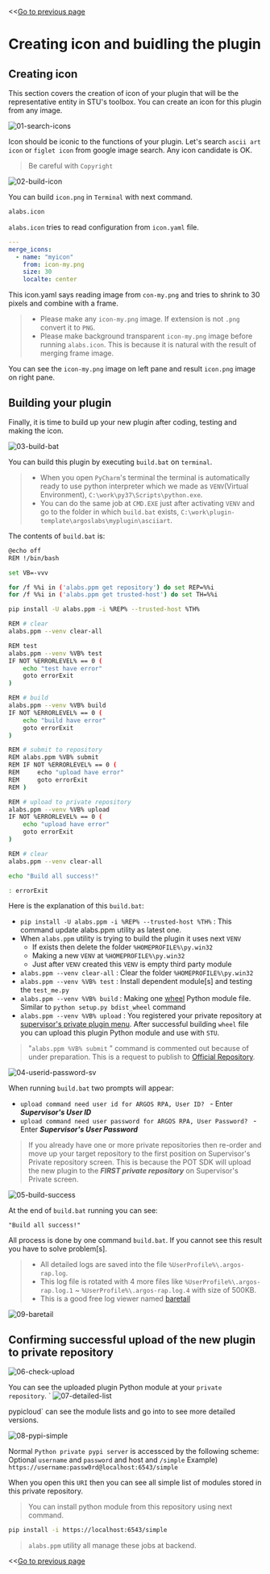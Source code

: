 <<[Go to previous page](ARGOS_RPA_POT_SDK_on_Windows10.md)

# Creating icon and buidling the plugin

## Creating icon

This section covers the creation of icon of your plugin that will be the representative entity in STU's toolbox. You can create an icon for this plugin from any image.

![01-search-icons](https://raw.githubusercontent.com/argos-labs/pot-sdk-doc/main/Captures/03-Make_Plugin_PyCharm/09-build/01-search-icons.png)

Icon should be iconic to the functions of your plugin. Let's search `ascii art icon` or `figlet icon` from google image search.
Any icon candidate is OK.

> Be careful with `Copyright`

![02-build-icon](https://raw.githubusercontent.com/argos-labs/pot-sdk-doc/main/Captures/03-Make_Plugin_PyCharm/09-build/02-build-icon.png)

You can build `icon.png` in `Terminal` with next command.
```sh
alabs.icon
```

`alabs.icon` tries to read configuration from `icon.yaml` file.

```yaml
---
merge_icons:
  - name: "myicon"
    from: icon-my.png
    size: 30
    localte: center
```
This icon.yaml says reading image from `con-my.png` and tries to shrink to 30 pixels and combine with a frame.

> * Please make any `icon-my.png` image. If extension is not `.png` convert it to `PNG`.
> * Please make background transparent `icon-my.png` image before running `alabs.icon`. This is because it is natural with the result of merging frame image.

You can see the `icon-my.png` image on left pane and result `icon.png` image on right pane.

## Building your plugin

Finally, it is time to build up your new plugin after coding, testing and making the icon.

![03-build-bat](https://raw.githubusercontent.com/argos-labs/pot-sdk-doc/main/Captures/03-Make_Plugin_PyCharm/09-build/03-build-bat.png)

You can build this plugin by executing `build.bat` on `terminal`.

> * When you open `PyCharm`'s terminal the terminal is automatically ready to use python interpreter which we made as `VENV`(Virtual Environment), `C:\work\py37\Scripts\python.exe`.
> * You can do the same job at `CMD.EXE` just after activating `VENV` and go to the folder in which `build.bat` exists, `C:\work\plugin-template\argoslabs\myplugin\asciiart`.

The contents of `build.bat` is:
```sh
@echo off
REM !/bin/bash

set VB=-vvv

for /f %%i in ('alabs.ppm get repository') do set REP=%%i
for /f %%i in ('alabs.ppm get trusted-host') do set TH=%%i

pip install -U alabs.ppm -i %REP% --trusted-host %TH%

REM # clear
alabs.ppm --venv clear-all

REM test
alabs.ppm --venv %VB% test
IF NOT %ERRORLEVEL% == 0 (
	echo "test have error"
    goto errorExit
)

REM # build
alabs.ppm --venv %VB% build
IF NOT %ERRORLEVEL% == 0 (
	echo "build have error"
    goto errorExit
)

REM # submit to repository
REM alabs.ppm %VB% submit
REM IF NOT %ERRORLEVEL% == 0 (
REM 	echo "upload have error"
REM     goto errorExit
REM )

REM # upload to private repository
alabs.ppm --venv %VB% upload
IF NOT %ERRORLEVEL% == 0 (
	echo "upload have error"
    goto errorExit
)

REM # clear
alabs.ppm --venv clear-all

echo "Build all success!"

: errorExit
```

Here is the explanation of this `build.bat`:

* `pip install -U alabs.ppm -i %REP% --trusted-host %TH%` : This command update alabs.ppm utility as latest one.
* When `alabs.ppm` utility is trying to build the plugin it uses next `VENV`
  * If exists then delete the folder `%HOMEPROFILE%\py.win32`
  * Making a new `VENV` at `%HOMEPROFILE%\py.win32`
  * Just after `VENV` created this `VENV` is empty third party module
* `alabs.ppm --venv clear-all` : Clear the folder `%HOMEPROFILE%\py.win32`
* `alabs.ppm --venv %VB% test` : Install dependent module[s] and testing the `test_me.py`
* `alabs.ppm --venv %VB% build` : Making one [wheel](https://pypi.org/project/wheel/0.22.0/) Python module file. Similar to `python setup.py bdist_wheel` command
* `alabs.ppm --venv %VB% upload` : You registered your private repository at [supervisor's private plugin menu](https://rpa.argos-labs.com/#/plugin/private-plugin). After successful building `wheel` file you can upload this plugin Python module and use with `STU`.

> "`alabs.ppm %VB% submit` " command is commented out because of under preparation. This is a request to publish to [Official Repository](https://pypi-official.argos-labs.com).

![04-userid-password-sv](https://raw.githubusercontent.com/argos-labs/pot-sdk-doc/main/Captures/03-Make_Plugin_PyCharm/09-build/04-userid-password-sv.png)

When running `build.bat` two prompts will appear:
* `upload command need user id for ARGOS RPA, User ID? ` - Enter ***Supervisor's User ID***
* `upload command need user password for ARGOS RPA, User Password? ` - Enter ***Supervisor's User Password***

> If you already have one or more private repositories then re-order and move up your target repository to the first position on Supervisor's Private repository screen. This is because the POT SDK will upload the new plugin to the ***FIRST private repository*** on Supervisor's Private screen.


![05-build-success](https://raw.githubusercontent.com/argos-labs/pot-sdk-doc/main/Captures/03-Make_Plugin_PyCharm/09-build/05-build-success.png)

At the end of `build.bat` running you can see:
```text
"Build all success!"
```
All process is done by one command `build.bat`. If you cannot see this result you have to solve problem[s].

> * All detailed logs are saved into the file `%UserProfile%\.argos-rap.log`.
> * This log file is rotated with 4 more files like  `%UserProfile%\.argos-rap.log.1` ~  `%UserProfile%\.argos-rap.log.4` with size of 500KB.
> * This is a good free log viewer named [baretail](https://www.baremetalsoft.com/baretail/)

![09-baretail](https://raw.githubusercontent.com/argos-labs/pot-sdk-doc/main/Captures/03-Make_Plugin_PyCharm/09-build/09-baretail.png)


## Confirming successful upload of the new plugin to private repository

![06-check-upload](https://raw.githubusercontent.com/argos-labs/pot-sdk-doc/main/Captures/03-Make_Plugin_PyCharm/09-build/06-check-upload.png)

You can see the uploaded plugin Python module at your `private repository`. `
![07-detailed-list](https://raw.githubusercontent.com/argos-labs/pot-sdk-doc/main/Captures/03-Make_Plugin_PyCharm/09-build/07-detailed-list.png)

pypicloud` can see the module lists and go into to see more detailed versions.

![08-pypi-simple](https://raw.githubusercontent.com/argos-labs/pot-sdk-doc/main/Captures/03-Make_Plugin_PyCharm/09-build/08-pypi-simple.png)

Normal `Python private pypi server` is accessced by the following scheme:
Optional `username` and `password` and host and `/simple`
Example) `https://username:passw0rd@localhost:6543/simple`

When you open this `URI` then you can see all simple list of modules stored in this private repository.

> You can install python module from this repository using next command.

``` sh
pip install -i https://localhost:6543/simple
```

> `alabs.ppm` utility all manage these jobs at backend.

<<[Go to previous page](ARGOS_RPA_POT_SDK_on_Windows10.md)
